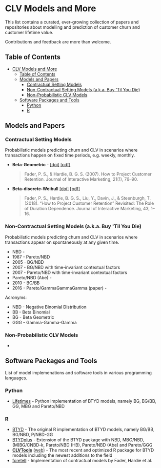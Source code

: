 # CLV Models and More

This list contains a curated, ever-growing collection of papers and repositories about modelling and prediction of customer churn and customer lifetime value.

Contributions and feedback are more than welcome.

## Table of Contents
- [CLV Models and More](#clv-models-and-more)
  - [Table of Contents](#table-of-contents)
  - [Models and Papers](#models-and-papers)
    - [Contractual Setting Models](#contractual-setting-models)
    - [Non-Contractual Setting Models (a.k.a. Buy 'Til You Die)](#non-contractual-setting-models-aka-buy-til-you-die)
    - [Non-Probabilistic CLV Models](#non-probabilistic-clv-models)
  - [Software Packages and Tools](#software-packages-and-tools)
    - [Python](#python)
    - [R](#r)

## Models and Papers

### Contractual Setting Models

Probabilistic models predicting churn and CLV in scenarios where transactions happen on fixed time periods, e.g. weekly, monthly.

  * **Beta-Geometric** - [[doi]](https://doi.org/10.1002/dir.20074) [[pdf]](https://faculty.wharton.upenn.edu/wp-content/uploads/2012/04/Fader_hardie_jim_07.pdf)
    > Fader, P. S., &amp; Hardie, B. G. S. (2007). How to Project Customer Retention. Journal of Interactive Marketing, 21(1), 76–90.

  * **Beta-discrete-Weibull** [[doi]](https://doi.org/10.1016/j.intmar.2018.01.002) [[pdf]]()
    > Fader, P. S., Hardie, B. G. S., Liu, Y., Davin, J., &amp; Steenburgh, T. (2018). “How to Project Customer Retention” Revisited: The Role of Duration Dependence. Journal of Interactive Marketing, 43, 1–16.


### Non-Contractual Setting Models (a.k.a. Buy 'Til You Die)

Probabilistic models predicting churn and CLV in scenarios where transactions appear on spontaneously at any given time.

  * NBD - 
  * 1987 - Pareto/NBD  
  * 2005 - BG/NBD  
  * 2007 - BG/NBD with time-invariant contextual factors  
  * 2007 - Pareto/NBD with time-invariant contextual factors  
  * Pareto/NBD (Abe) - 
  * 2010 - BG/BB  
  * 2016 - Pareto/GammaGammaGamma (paper) -   

Acronyms:
  * NBD - Negative Binomial Distribution
  * BB - Beta Binomial
  * BG - Beta Geometric
  * GGG - Gamma-Gamma-Gamma

### Non-Probabilistic CLV Models

  * 

## Software Packages and Tools

List of model implemenations and software tools in various programming languages.

### Python

  * [Lifetimes](https://github.com/CamDavidsonPilon/lifetimes) - Python implementation of BTYD models, namely BG, BG/BB, GG, MBG and Pareto/NBD

### R

  * [BTYD](https://github.com/ghuiber/BTYD) - The original R implementation of BTYD models, namely BG/BB, BG/NBD, P/NBD-GG
  * [BTYDplus](https://github.com/mplatzer/BTYDplus) - Extension of the BTYD package with NBD, MBG/NBD, (M)BG/CNBD-k, Pareto/NBD (HB), Pareto/NBD (Abe) and Pareto/GGG
  * [**CLVTools**](https://github.com/bachmannpatrick/CLVTools) ([web](https://www.clvtools.com)) - The most recent and optimized R package for BTYD models including the newest additions to the field
  * [foretell](https://github.com/sriharitn/foretell) - Implementation of contractual models by Fader, Hardie et al.

